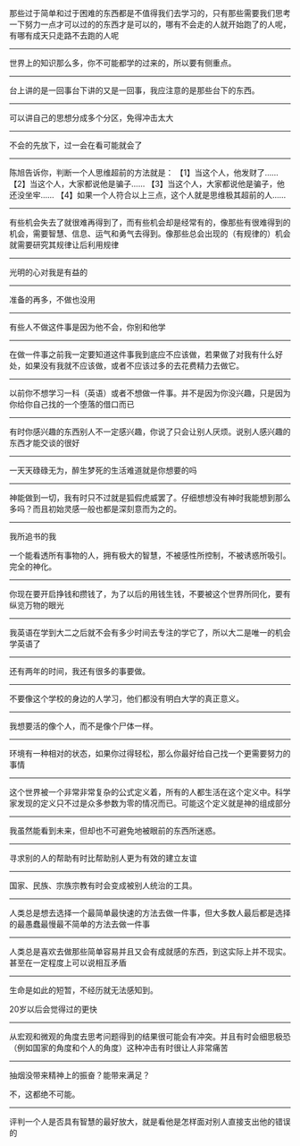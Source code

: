 那些过于简单和过于困难的东西都是不值得我们去学习的，只有那些需要我们思考一下努力一点才可以过的的东西才是可以的，哪有不会走的人就开始跑了的人呢，有哪有成天只走路不去跑的人呢
___
世界上的知识那么多，你不可能都学的过来的，所以要有侧重点。
___
台上讲的是一回事台下讲的又是一回事，我应注意的是那些台下的东西。
___
可以讲自己的思想分成多个分区，免得冲击太大
___
不会的先放下，过一会在看可能就会了
___
陈旭告诉你，判断一个人思维超前的方法就是：
【1】当这个人，他发财了……
【2】当这个人，大家都说他是骗子……
【3】当这个人，大家都说他是骗子，他还没坐牢……
【4】如果一个人符合以上三点，这个人就是思维极其超前的人……
___
有些机会失去了就很难再得到了，而有些机会却是经常有的，像那些有很难得到的机会，需要智慧、信息、运气和勇气去得到。像那些总会出现的（有规律的）机会就需要研究其规律让后利用规律
___
光明的心对我是有益的
___
准备的再多，不做也没用
___
有些人不做这件事是因为他不会，你别和他学
___
在做一件事之前我一定要知道这件事我到底应不应该做，若果做了对我有什么好处，如果没有我就不应该做，或者不应该过多的去花费精力去做它。
___
以前你不想学习一科（英语）或者不想做一件事。并不是因为你没兴趣，只是因为你给你自己找的一个堕落的借口而已
___
有时你感兴趣的东西别人不一定感兴趣，你说了只会让别人厌烦。说别人感兴趣的东西才能交谈的很好
___
一天天碌碌无为，醉生梦死的生活难道就是你想要的吗
___
神能做到一切，我有时只不过就是狐假虎威罢了。仔细想想没有神时我能想到那么多吗？而且初始灵感一般也都是深刻意而为之的。
___
我所追书的我

一个能看透所有事物的人，拥有极大的智慧，不被感性所控制，不被诱惑所吸引。完全的神化。
___
你现在要开启挣钱和攒钱了，为了以后的用钱生钱，不要被这个世界所同化，要有纵览万物的眼光
___
我英语在学到大二之后就不会有多少时间去专注的学它了，所以大二是唯一的机会学英语了
___
还有两年的时间，我还有很多的事要做。
___
不要像这个学校的身边的人学习，他们都没有明白大学的真正意义。
___
我想要活的像个人，而不是像个尸体一样。
___
环境有一种相对的状态，如果你过得轻松，那么你最好给自己找一个更需要努力的事情
___
这个世界被一个非常非常复杂的公式定义着，所有的人都生活在这个定义中。科学家发现的定义只不过是众多参数为零的情况而已。可能这个定义就是神的组成部分
___
我虽然能看到未来，但却也不可避免地被眼前的东西所迷惑。
___
寻求别的人的帮助有时比帮助别人更为有效的建立友谊
___
国家、民族、宗族宗教有时会变成被别人统治的工具。
___
人类总是想去选择一个最简单最快速的方法去做一件事，但大多数人最后都是选择的最愚蠢最慢最不简单的方法去做一件事
___
人类总是喜欢去做那些简单容易并且又会有成就感的东西，到这实际上并不现实。甚至在一定程度上可以说相互矛盾
___
生命是如此的短暂，不经历就无法感知到。

20岁以后会觉得过的更快
___
从宏观和微观的角度去思考问题得到的结果很可能会有冲突。并且有时会细思极恐（例如国家的角度和个人的角度）这种冲击有时很让人非常痛苦
___
抽烟没带来精神上的振奋？能带来满足？

不，这都绝不可能。
___
评判一个人是否具有智慧的最好放大，就是看他是怎样面对别人直接支出他的错误的